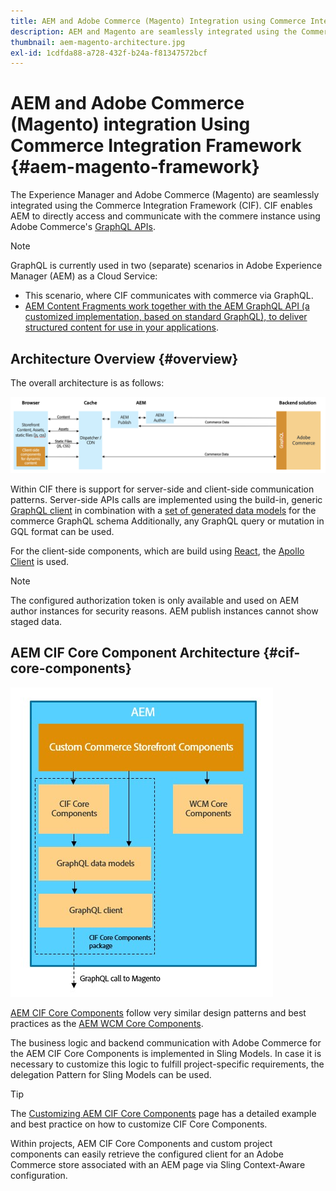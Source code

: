 ```yaml
---
title: AEM and Adobe Commerce (Magento) Integration using Commerce Integration Framework
description: AEM and Magento are seamlessly integrated using the Commerce Integration Framework (CIF). CIF enables AEM to access a Magento instance and communicate with Magento via GraphQL. It also allows AEM Authors to use Product and Category Pickers and the Product Console to browse through product and category data fetched on-demand from Magento. In addition, CIF provides an out-of-the-box storefront that can accelerate commerce projects.
thumbnail: aem-magento-architecture.jpg
exl-id: 1cdfda88-a728-432f-b24a-f81347572bcf
---
```

# AEM and Adobe Commerce (Magento) integration Using Commerce Integration Framework {#aem-magento-framework}

The Experience Manager and Adobe Commerce (Magento) are seamlessly integrated using the Commerce Integration Framework (CIF). CIF enables AEM to directly access and communicate with the commere instance using Adobe Commerce's [GraphQL APIs](https://devdocs.magento.com/guides/v2.4/graphql/).

>[!NOTE]
>
>GraphQL is currently used in two (separate) scenarios in Adobe Experience Manager (AEM) as a Cloud Service:
>
>* This scenario, where CIF communicates with commerce via GraphQL.
>* [AEM Content Fragments work together with the AEM GraphQL API (a customized implementation, based on standard GraphQL), to deliver structured content for use in your applications](/help/assets/content-fragments/graphql-api-content-fragments.md).

## Architecture Overview {#overview}

The overall architecture is as follows:

![CIF Architecture Overview](../assets/AEM_Magento_Architecture.png)

Within CIF there is support for server-side and client-side communication patterns.
Server-side APIs calls are implemented using the build-in, generic [GraphQL client](https://github.com/adobe/commerce-cif-graphql-client) in combination with a [set of generated data models](https://github.com/adobe/commerce-cif-magento-graphql) for the commerce GraphQL schema Additionally, any GraphQL query or mutation in GQL format can be used.

For the client-side components, which are build using [React](https://reactjs.org/), the [Apollo Client](https://www.apollographql.com/docs/react/) is used.

>[!NOTE]
>
>The configured authorization token is only available and used on AEM author instances for security reasons. AEM publish instances cannot show staged data.

## AEM CIF Core Component Architecture {#cif-core-components}

![AEM CIF Core Component Architecture](../assets/cif-component-architecture.jpg)

[AEM CIF Core Components](https://github.com/adobe/aem-core-cif-components) follow very similar design patterns and best practices as the [AEM WCM Core Components](https://github.com/adobe/aem-core-wcm-components).

The business logic and backend communication with Adobe Commerce for the AEM CIF Core Components is implemented in Sling Models. In case it is necessary to customize this logic to fulfill project-specific requirements, the delegation Pattern for Sling Models can be used.

>[!TIP]
>
>The [Customizing AEM CIF Core Components](../customizing/customize-cif-components.md) page has a detailed example and best practice on how to customize CIF Core Components.

Within projects, AEM CIF Core Components and custom project components can easily retrieve the configured client for an Adobe Commerce store associated with an AEM page via Sling Context-Aware configuration.
